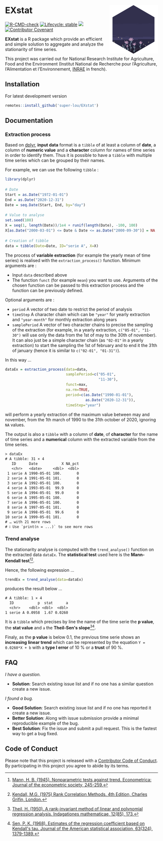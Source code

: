 # EXstat [<img src="man/figures/flower_hex.png" align="right" width=160 height=160 alt=""/>](https://makaho.sk8.inrae.fr/)

<!-- badges: start -->
[![R-CMD-check](https://github.com/super-lou/EXstat/actions/workflows/R-CMD-check.yaml/badge.svg)](https://github.com/super-lou/EXstat/actions/workflows/R-CMD-check.yaml)
[![Lifecycle: stable](https://img.shields.io/badge/lifecycle-stable-green)](https://lifecycle.r-lib.org/articles/stages.html)
![](https://img.shields.io/github/last-commit/super-lou/EXstat)
[![Contributor Covenant](https://img.shields.io/badge/Contributor%20Covenant-2.1-4baaaa.svg)](code_of_conduct.md) 
<!-- badges: end -->

**EXstat** is a R package which provide an efficient and simple solution to aggregate and analyze the stationarity of time series.

This project was carried out for National Research Institute for Agriculture, Food and the Environment (Institut National de Recherche pour l’Agriculture, l’Alimentation et l’Environnement, [INRAE](https://agriculture.gouv.fr/inrae-linstitut-national-de-recherche-pour-lagriculture-lalimentation-et-lenvironnement) in french).


## Installation
For latest development version
``` r
remotes::install_github('super-lou/EXstat')
```


## Documentation
### Extraction process
Based on [dplyr](https://dplyr.tidyverse.org/), **input data** format is a `tibble` of at least a column of **date**, a column of **numeric value** and a **character** column for names of time series in order to identify them. Thus it is possible to have a `tibble` with multiple time series which can be grouped by their names.

For example, we can use the following `tibble` : 

``` r
library(dplyr)

# Date
Start = as.Date("1972-01-01")
End = as.Date("2020-12-31")
Date = seq.Date(Start, End, by="day")

# Value to analyse
set.seed(100)
X = seq(1, length(Date))/1e4 + runif(length(Date), -100, 100)
X[as.Date("2000-03-01") <= Date & Date <= as.Date("2000-09-30")] = NA

# Creation of tibble
data = tibble(Date=Date, ID="serie A", X=X)
```

The process of **variable extraction** (for example the yearly mean of time series) is realised with the `extraction_process()` function.
Minimum arguments are :
* Input `data` described above
* The function `funct` (for example `mean`) you want to use. Arguments of the chosen function can be passed to this extraction process and the function can be previously defined.

Optional arguments are :
* `period` A vector of two date to restrict the period of analysis
* `timeStep` A character chain which can be `"year"` for yearly extraction and `"year-month"` for monthly extraction along years
* `samplePeriod` A vector of two character chains to precise the sampling of the extraction (for example, in a yearly extraction, `c("05-01", "11-30")` will use only the data from the 1st of may to the 30th of november). It can also just be a simple character chain (as `"02-01"` in a yearly extraction) to start the sampling the 1st of february and to end it the 31th of january (hence it is similar to `c("02-01", "01-31")`).

In this way ...
``` r
dataEx = extraction_process(data=data,
                            samplePeriod=c("05-01",
                                           "11-30"),
                            funct=max,
                            na.rm=TRUE,
                            period=c(as.Date("1990-01-01"),
                                     as.Date("2020-12-31")),
                            timeStep="year")
```

will perform a yearly extraction of the maximum value between may and november, from the 1th march of 1990 to the 31th october of 2020, ignoring `NA` values.

The output is also a `tibble` with a column of **date**, of **character** for the name of time series and a **numerical** column with the extracted variable from the time series.

```
> dataEx
# A tibble: 31 × 4
   ID      Date           X NA_pct
   <chr>   <date>     <dbl>  <dbl>
 1 serie A 1990-05-01 100.       0
 2 serie A 1991-05-01 101.       0
 3 serie A 1992-05-01 100.       0
 4 serie A 1993-05-01  99.9      0
 5 serie A 1994-05-01  99.0      0
 6 serie A 1995-05-01 100.       0
 7 serie A 1996-05-01 100.       0
 8 serie A 1997-05-01 101.       0
 9 serie A 1998-05-01  99.6      0
10 serie A 1999-05-01 101.       0
# … with 21 more rows
# ℹ Use `print(n = ...)` to see more rows
```

### Trend analyse
The stationarity analyse is computed with the `trend_analyse()` function on the extracted data `dataEx`. The **statistical test** used here is the **Mann-Kendall test**[^mann][^kendall].

Hence, the following expression ...

``` r
trendEx = trend_analyse(data=dataEx)
```

produces the result below ...

```
# A tibble: 1 × 4
  ID           p  stat      a
  <chr>    <dbl> <dbl>  <dbl>
1 serie A 0.0958  1.67 0.0260
```

It is a `tibble` which precises by line the name of the time serie the **p value**, the **stat value** and `a` the **Theil-Sen's slope**[^theil][^sen].

Finaly, as the **p value** is below 0.1, the previous time serie shows an **increasing linear trend** which can be represented by the equation `Y = 0.0260*X + b` with a **type I error** of 10 % or a **trust** of 90 %. 


## FAQ
*I have a question.*

-   **Solution**: Search existing issue list and if no one has a similar question create a new issue.

*I found a bug.*

-   **Good Solution**: Search existing issue list and if no one has reported it create a new issue.
-   **Better Solution**: Along with issue submission provide a minimal reproducible example of the bug.
-   **Best Solution**: Fix the issue and submit a pull request. This is the fastest way to get a bug fixed.


## Code of Conduct
Please note that this project is released with a [Contributor Code of Conduct](CODE_OF_CONDUCT.md). By participating in this project you agree to abide by its terms.

[^mann]: [Mann, H. B. (1945). Nonparametric tests against trend. Econometrica: Journal of the econometric society, 245-259.](https://www.jstor.org/stable/1907187)
[^kendall]: [Kendall, M.G. (1975) Rank Correlation Methods. 4th Edition, Charles Grifin, London.](https://www.scirp.org/reference/ReferencesPapers.aspx?ReferenceID=2223266)
[^theil]: [Theil, H. (1950). A rank-invariant method of linear and polynomial regression analysis. Indagationes mathematicae, 12(85), 173.](https://ir.cwi.nl/pub/8270/8270D.pdf)
[^sen]: [Sen, P. K. (1968). Estimates of the regression coefficient based on Kendall's tau. Journal of the American statistical association, 63(324), 1379-1389.](https://www.tandfonline.com/doi/abs/10.1080/01621459.1968.10480934)
